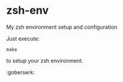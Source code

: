 # zsh-env
My zsh environment setup and configuration

Just execute:
```shell
make
```

to setup your zsh environment. 

:goberserk:
